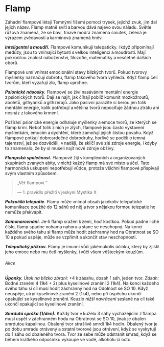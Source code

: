 # Flamp
  
Záhadní flampové létají Temnými říšemi pomocí trysek, jejichž zvuk, jim dal jejich název. Flamp matně svítí a barvou dává najevo svou náladu. Světle růžová znamená, že se baví, tmavě modrá znamená smutek, zelená je výrazem zvědavosti a karmínová znamená hněv.
  
***Inteligentní a moudří.*** Flampové komunikují telepaticky. I když připomínají medúzy, jsou to vnímající bytosti s velkou inteligencí a moudrostí. Mají pokročilou znalost náboženství, filozofie, matematiky a nesčetně dalších oborů.
  
Flampové umí vnímat emocionální stavy blízkých tvorů. Pokud tvorovy myšlenky naznačují dobrotu, flamp takového tvora vyhledá. Když flamp čelí tvorům, kteří vyzařují zlo, flamp uprchne.
  
***Psionické násosky.*** Flampové se živí nasáváním mentální energie z psionických tvorů. Dají se najít, jak číhají poblíž komunit mozkožroutů, aboletů, githyanků a githzerajů. Jako pasivní parazité si berou jen tolik mentální energie, kolik potřebují a většina tvorů nepociťuje žádnou ztrátu ani nesnáz z takového krmení.
  
Požírání psionické energie odhaluje myšlenky a emoce tvorů, ze kterých se flamp krmí. Neboť tolik z nich je zlých, flampové jsou často vystaveni myšlenkám, emocím a dychtění, které zamořují jejich čistou povahu. Když flampové potkají dobrosrdečné dobrodruhy, horlivě se podělí o temná tajemství, jež se dozvěděli, v naději, že sklíčí své zlé zdroje energie, i kdyby to znamenalo, že by si museli najít nové zdroje obživy.
  
***Flampská společnost.*** Flampové žijí v komplexních a organizovaných skupinách zvaných abity, v nichž každý flamp má své místo a účel. Tato harmonická uskupení nepotřebují vůdce, protože všichni flampové přispívají svým vlastním způsobem.


> „Věř flampovi.“
>  
> — 1. pravidlo přežití v jeskyni Mystika X
  
<Monster 
    title="Flamp"
    subtitle="Malá zrůda, zákonné dobro"
    armor-class="12"
    hit-points="7 (2k6)"
    speed="1 sáh, létání 6 sáhů"
    str="6 (-2)"
    dex="15 (+2)"
    con="10 (+0)"
    int="14 (+2)"
    wis="14 (+2)"
    cha="11 (+0)"
    skills="Historie +4, Mystika +4, Náboženství +4"
    damage-vulnerabilities="psychická"
    senses="vidění ve tmě 12 sáhů, pasivní Vnímání 12"
    languages="rozumí temnobecné řeči, ale neumí mluvit, telepatie 12 sáhů"
    challenge="1/8 (25 ZK)"
    >
  
***Pokročilá telepatie.*** Flamp může vnímat obsah jakékoliv telepatické komunikace použité do 12 sáhů od něj a tvor s nějakou formou telepatie ho nemůže překvapit.
  
***Samonarovnání.*** Je-li flamp sražen k zemi, hoď kostkou. Pokud padne liché číslo, flamp spadne nohama nahoru a stane se neschopný. Na konci každého svého tahu si flamp může hodit záchranný hod na Obratnost se SO 10 a pokud uspěje, může se vzpřímit a ukončit stav neschopnosti.
  
***Telepatický příkrov.*** Flamp je imunní vůči jakémukoliv účinku, který by zjistil jeho emoce nebo mu četl myšlenky, i vůči všem věšteckým kouzlům.
  
###### Akce
  
***Úponky.*** *Útok na blízko zbraní:* +4 k zásahu, dosah 1 sáh, jeden tvor. *Zásah:* Bodné zranění 4 (1k4 + 2) plus kyselinové zranění 2 (1k4). Na konci každého svého tahu si cíl musí hodit záchranný hod na Odolnost se SO 10. Když neuspěje, utrpí kyselinové zranění 2 (1k4), nebo při úspěchu ukončí opakující se kyselinové zranění. Kouzlo *nižší navrácení* seslané na cíl také ukončí opakující se kyselinové zranění.
  
***Smrdutá sprška (1/den).*** Každý tvor v kuželu 3 sáhy vycházejícím z flampa musí uspět v záchranném hodu na Obratnost se SO 10, jinak je obalen smrdutou kapalinou. Obalený tvor strašlivě smrdí 1k4 hodin. Obalený tvor je po dobu smradu otrávený a ostatní tvorové jsou otrávení, když se vyskytují do 1 sáhu od obaleného tvora. Tvor ze sebe může odstranit smrad, když se během krátkého odpočinku vykoupe ve vodě, alkoholu či octu.


</Monster>
<!--stackedit_data:
eyJoaXN0b3J5IjpbLTEyNDI5MzExNzldfQ==
-->
